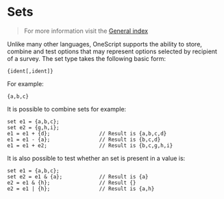 # Sets

> For more information visit the [General index](../README.md)

Unlike many other languages, OneScript supports the ability to store, combine and test options that may represent options selected by recipient of a survey. The set type takes the following basic form:

```
{ident[,ident]}
```
For example:
```
{a,b,c}
```
It is possible to combine sets for example:
```
set e1 = {a,b,c};
set e2 = {g,h,i};
e1 = e1 + {d};                // Result is {a,b,c,d}
e1 = e1 - {a};                // Result is {b,c,d}
e1 = e1 + e2;                 // Result is {b,c,g,h,i}
```
It is also possible to test whether an set is present in a value is:
```
set e1 = {a,b,c};
set e2 = e1 & {a};            // Result is {a}
e2 = e1 & {h};                // Result {}
e2 = e1 | {h};                // Result is {a,h}
```

